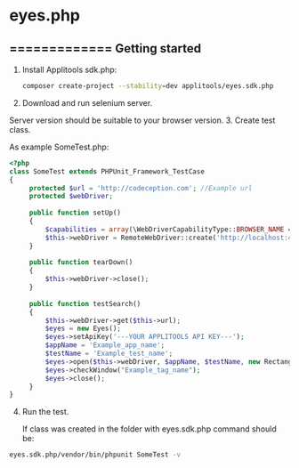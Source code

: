 # eyes.php
=============
Getting started
----------------
1. Install Applitools sdk.php:

   ```bash
   composer create-project --stability=dev applitools/eyes.sdk.php
   ```
2. Download and run selenium server.

  Server version should be suitable to your browser version.
3. Create test class.

  As example SomeTest.php:
  ```php
  <?php
class SomeTest extends PHPUnit_Framework_TestCase
{
       protected $url = 'http://codeception.com'; //Example url
       protected $webDriver;
   
       public function setUp()
       {
           $capabilities = array(\WebDriverCapabilityType::BROWSER_NAME => 'firefox');
           $this->webDriver = RemoteWebDriver::create('http://localhost:4444/wd/hub', $capabilities);
       }
   
       public function tearDown()
       {
           $this->webDriver->close();
       }
   
       public function testSearch()
       {
           $this->webDriver->get($this->url);
           $eyes = new Eyes();
           $eyes->setApiKey('---YOUR APPLITOOLS API KEY---');
           $appName = 'Example_app_name';
           $testName = 'Example_test_name';
           $eyes->open($this->webDriver, $appName, $testName, new RectangleSize(1024, 768));
           $eyes->checkWindow("Example_tag_name");
           $eyes->close();
       }
}
  ```
4. Run the test.

    If class was created in the folder with eyes.sdk.php command should be:
    
  ```bash
  eyes.sdk.php/vendor/bin/phpunit SomeTest -v
   ```
